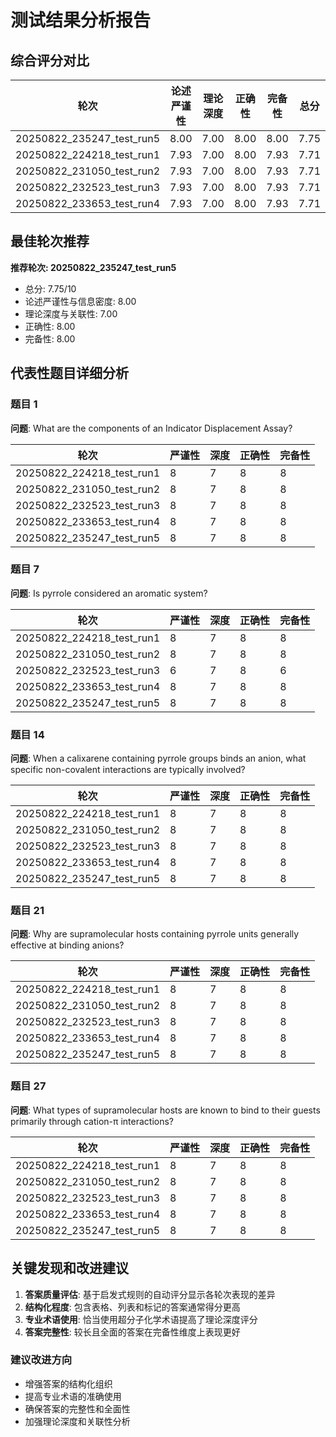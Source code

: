 # 测试结果分析报告

## 综合评分对比

| 轮次 | 论述严谨性 | 理论深度 | 正确性 | 完备性 | 总分 |
|------|-----------|--------|--------|--------|------|
| 20250822_235247_test_run5 | 8.00 | 7.00 | 8.00 | 8.00 | 7.75 |
| 20250822_224218_test_run1 | 7.93 | 7.00 | 8.00 | 7.93 | 7.71 |
| 20250822_231050_test_run2 | 7.93 | 7.00 | 8.00 | 7.93 | 7.71 |
| 20250822_232523_test_run3 | 7.93 | 7.00 | 8.00 | 7.93 | 7.71 |
| 20250822_233653_test_run4 | 7.93 | 7.00 | 8.00 | 7.93 | 7.71 |

## 最佳轮次推荐

**推荐轮次: 20250822_235247_test_run5**

- 总分: 7.75/10
- 论述严谨性与信息密度: 8.00
- 理论深度与关联性: 7.00
- 正确性: 8.00
- 完备性: 8.00

## 代表性题目详细分析

### 题目 1

**问题**: What are the components of an Indicator Displacement Assay?

| 轮次 | 严谨性 | 深度 | 正确性 | 完备性 |
|------|--------|------|--------|--------|
| 20250822_224218_test_run1 | 8 | 7 | 8 | 8 |
| 20250822_231050_test_run2 | 8 | 7 | 8 | 8 |
| 20250822_232523_test_run3 | 8 | 7 | 8 | 8 |
| 20250822_233653_test_run4 | 8 | 7 | 8 | 8 |
| 20250822_235247_test_run5 | 8 | 7 | 8 | 8 |

### 题目 7

**问题**: Is pyrrole considered an aromatic system?

| 轮次 | 严谨性 | 深度 | 正确性 | 完备性 |
|------|--------|------|--------|--------|
| 20250822_224218_test_run1 | 8 | 7 | 8 | 8 |
| 20250822_231050_test_run2 | 8 | 7 | 8 | 8 |
| 20250822_232523_test_run3 | 6 | 7 | 8 | 6 |
| 20250822_233653_test_run4 | 8 | 7 | 8 | 8 |
| 20250822_235247_test_run5 | 8 | 7 | 8 | 8 |

### 题目 14

**问题**: When a calixarene containing pyrrole groups binds an anion, what specific non-covalent interactions are typically involved?

| 轮次 | 严谨性 | 深度 | 正确性 | 完备性 |
|------|--------|------|--------|--------|
| 20250822_224218_test_run1 | 8 | 7 | 8 | 8 |
| 20250822_231050_test_run2 | 8 | 7 | 8 | 8 |
| 20250822_232523_test_run3 | 8 | 7 | 8 | 8 |
| 20250822_233653_test_run4 | 8 | 7 | 8 | 8 |
| 20250822_235247_test_run5 | 8 | 7 | 8 | 8 |

### 题目 21

**问题**: Why are supramolecular hosts containing pyrrole units generally effective at binding anions?

| 轮次 | 严谨性 | 深度 | 正确性 | 完备性 |
|------|--------|------|--------|--------|
| 20250822_224218_test_run1 | 8 | 7 | 8 | 8 |
| 20250822_231050_test_run2 | 8 | 7 | 8 | 8 |
| 20250822_232523_test_run3 | 8 | 7 | 8 | 8 |
| 20250822_233653_test_run4 | 8 | 7 | 8 | 8 |
| 20250822_235247_test_run5 | 8 | 7 | 8 | 8 |

### 题目 27

**问题**: What types of supramolecular hosts are known to bind to their guests primarily through cation-π interactions?

| 轮次 | 严谨性 | 深度 | 正确性 | 完备性 |
|------|--------|------|--------|--------|
| 20250822_224218_test_run1 | 8 | 7 | 8 | 8 |
| 20250822_231050_test_run2 | 8 | 7 | 8 | 8 |
| 20250822_232523_test_run3 | 8 | 7 | 8 | 8 |
| 20250822_233653_test_run4 | 8 | 7 | 8 | 8 |
| 20250822_235247_test_run5 | 8 | 7 | 8 | 8 |

## 关键发现和改进建议

1. **答案质量评估**: 基于启发式规则的自动评分显示各轮次表现的差异
2. **结构化程度**: 包含表格、列表和标记的答案通常得分更高
3. **专业术语使用**: 恰当使用超分子化学术语提高了理论深度评分
4. **答案完整性**: 较长且全面的答案在完备性维度上表现更好

### 建议改进方向

- 增强答案的结构化组织
- 提高专业术语的准确使用
- 确保答案的完整性和全面性
- 加强理论深度和关联性分析